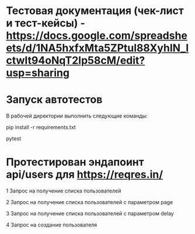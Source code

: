 # Тестовая документация (чек-лист и тест-кейсы) - https://docs.google.com/spreadsheets/d/1NA5hxfxMta5ZPtul88XyhIN_lctwIt94oNqT2Ip58cM/edit?usp=sharing
# Запуск автотестов
<p>В рабочей директории выполнить следующие команды: </p>
<p>
pip install -r requirements.txt
</p>
<p>
pytest
</p>

# Протестирован эндапоинт api/users для https://reqres.in/
<p>
  1 Запрос на получение списка пользователей
</p>
<p>
  2 Запрос на получение списка пользователей с параметром page
</p>
<p>
  3 Запрос на получение списка пользователей с параметром delay
</p>
<p>
  4 Запрос на создание пользователя
</p>
